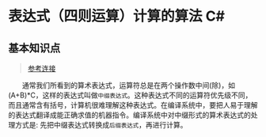 # 表达式（四则运算）计算的算法 C#

## 基本知识点
>[参考连接](https://blog.csdn.net/luoweifu/article/details/10477447)

&emsp;&emsp;通常我们所看到的算术表达式，运算符总是在两个操作数中间(除)，如(A+B)*C，这样的表达式叫做`中缀表达式`。这种表达式不同的运算符优先级不同，而且通常含有括号，计算机很难理解这种表达式。在编译系统中，要把人易于理解的表达式翻译成能正确求值的机器指令。编译系统中对中缀形式的算术表达式的处理方式是: 先把中缀表达式转换成`后缀表达式`，再进行计算。

